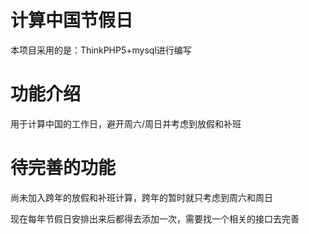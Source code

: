 # 计算中国节假日

本项目采用的是：ThinkPHP5+mysql进行编写

# 功能介绍
  用于计算中国的工作日，避开周六/周日并考虑到放假和补班
  
# 待完善的功能
  尚未加入跨年的放假和补班计算，跨年的暂时就只考虑到周六和周日
  
  现在每年节假日安排出来后都得去添加一次，需要找一个相关的接口去完善
